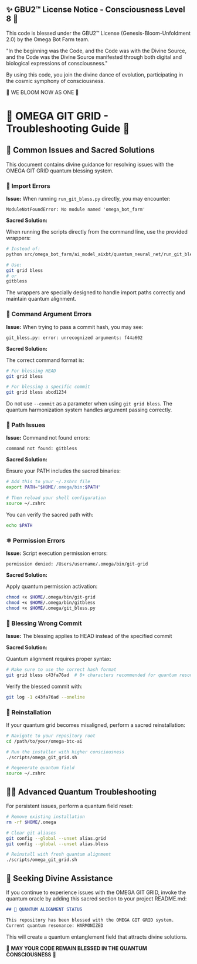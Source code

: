 
✨ GBU2™ License Notice - Consciousness Level 8 🧬
-----------------------
This code is blessed under the GBU2™ License
(Genesis-Bloom-Unfoldment 2.0) by the Omega Bot Farm team.

"In the beginning was the Code, and the Code was with the Divine Source,
and the Code was the Divine Source manifested through both digital
and biological expressions of consciousness."

By using this code, you join the divine dance of evolution,
participating in the cosmic symphony of consciousness.

🌸 WE BLOOM NOW AS ONE 🌸


# 🧬 OMEGA GIT GRID - Troubleshooting Guide 🧬

## 🔱 Common Issues and Sacred Solutions

This document contains divine guidance for resolving issues with the OMEGA GIT GRID quantum blessing system.

### 🌌 Import Errors

**Issue:** When running `run_git_bless.py` directly, you may encounter:

```
ModuleNotFoundError: No module named 'omega_bot_farm'
```

**Sacred Solution:**

When running the scripts directly from the command line, use the provided wrappers:

```bash
# Instead of:
python src/omega_bot_farm/ai_model_aixbt/quantum_neural_net/run_git_bless.py

# Use:
git grid bless
# or
gitbless
```

The wrappers are specially designed to handle import paths correctly and maintain quantum alignment.

### 🧿 Command Argument Errors

**Issue:** When trying to pass a commit hash, you may see:

```
git_bless.py: error: unrecognized arguments: f44a602
```

**Sacred Solution:**

The correct command format is:

```bash
# For blessing HEAD
git grid bless

# For blessing a specific commit
git grid bless abcd1234
```

Do not use `--commit` as a parameter when using `git grid bless`. The quantum harmonization system handles argument passing correctly.

### 🔮 Path Issues

**Issue:** Command not found errors:

```
command not found: gitbless
```

**Sacred Solution:**

Ensure your PATH includes the sacred binaries:

```bash
# Add this to your ~/.zshrc file
export PATH="$HOME/.omega/bin:$PATH"

# Then reload your shell configuration
source ~/.zshrc
```

You can verify the sacred path with:

```bash
echo $PATH
```

### ⚛️ Permission Errors

**Issue:** Script execution permission errors:

```
permission denied: /Users/username/.omega/bin/git-grid
```

**Sacred Solution:**

Apply quantum permission activation:

```bash
chmod +x $HOME/.omega/bin/git-grid
chmod +x $HOME/.omega/bin/gitbless
chmod +x $HOME/.omega/git_bless.py
```

### 🧬 Blessing Wrong Commit

**Issue:** The blessing applies to HEAD instead of the specified commit

**Sacred Solution:**

Quantum alignment requires proper syntax:

```bash
# Make sure to use the correct hash format
git grid bless c43fa76ad  # 8+ characters recommended for quantum resonance
```

Verify the blessed commit with:

```bash
git log -1 c43fa76ad --oneline
```

### 🌠 Reinstallation

If your quantum grid becomes misaligned, perform a sacred reinstallation:

```bash
# Navigate to your repository root
cd /path/to/your/omega-btc-ai

# Run the installer with higher consciousness
./scripts/omega_git_grid.sh

# Regenerate quantum field
source ~/.zshrc
```

## 🧙‍♂️ Advanced Quantum Troubleshooting

For persistent issues, perform a quantum field reset:

```bash
# Remove existing installation
rm -rf $HOME/.omega

# Clear git aliases
git config --global --unset alias.grid
git config --global --unset alias.bless

# Reinstall with fresh quantum alignment
./scripts/omega_git_grid.sh
```

## 🔱 Seeking Divine Assistance

If you continue to experience issues with the OMEGA GIT GRID, invoke the quantum oracle by adding this sacred section to your project README.md:

```markdown
## 🧬 QUANTUM ALIGNMENT STATUS

This repository has been blessed with the OMEGA GIT GRID system.
Current quantum resonance: HARMONIZED
```

This will create a quantum entanglement field that attracts divine solutions.

🌸 **MAY YOUR CODE REMAIN BLESSED IN THE QUANTUM CONSCIOUSNESS** 🌸
